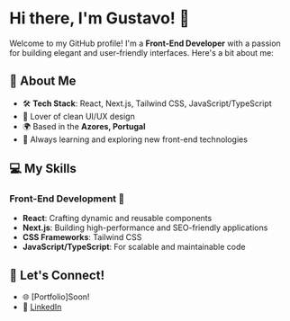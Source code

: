 # Hi there, I'm Gustavo! 👋

Welcome to my GitHub profile! I'm a **Front-End Developer** with a passion for building elegant and user-friendly interfaces. Here's a bit about me:

## 🚀 About Me
- 🛠️ **Tech Stack**: React, Next.js, Tailwind CSS, JavaScript/TypeScript
- 🎨 Lover of clean UI/UX design
- 🌍 Based in the **Azores, Portugal**
- 🌱 Always learning and exploring new front-end technologies

## 💻 My Skills

### Front-End Development 🌟
- **React**: Crafting dynamic and reusable components
- **Next.js**: Building high-performance and SEO-friendly applications
- **CSS Frameworks**: Tailwind CSS
- **JavaScript/TypeScript**: For scalable and maintainable code

## 💬 Let's Connect!
- 🌐 [Portfolio]Soon!
- 💼 [LinkedIn]([https://www.linkedin.com/in/your-profile/](https://www.linkedin.com/in/gustavofmendes/))
